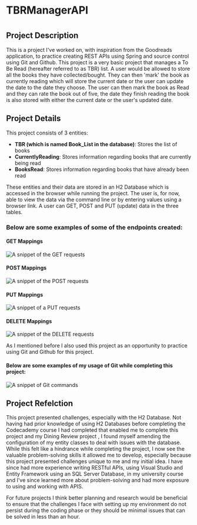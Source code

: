 <h1>TBRManagerAPI<h1>
<h2>Project Description</h2>
<p>This is a project I've worked on, with inspiration from the Goodreads application, to practice creating REST APIs using Spring and source control using Git and Github. This project is a very basic project that manages a To Be Read (hereafter referred to as TBR) list. A user would be allowed to store all the books they have collected/bought. They can then 'mark' the book as currently reading which will store the current date or the user can update the date to the date they choose. The user can then mark the book as Read and they can rate the book out of five, the date they finish reading the book is also stored with either the current date or the user's updated date.</p>

<h2>Project Details</h2>
<p>This project consists of 3 entities:</p>
<ul>
  <li><strong>TBR (which is named Book_List in the database)</strong>: Stores the list of books</li>
  <li><strong>CurrentlyReading</strong>: Stores information regarding books that are currently being read</li>
  <li><strong>BooksRead</strong>: Stores information regarding books that have already been read</li>
</ul>

<p>These entities and their data are stored in an H2 Database which is accessed in the browser while running the project. The user is, for now, able to view the data via the command line or by entering values using a browser link. A user can GET, POST and PUT (update) data in the three tables.</p>

<h3>Below are some examples of some of the endpoints created:</h3>

<h4>GET Mappings</h4>
<img src="https://github.com/TheMbalist/TBRManagerAPI/assets/121617487/7b880dd9-2bbb-4b82-b03a-5d3dca62ea40" alt="A snippet of the GET requests"/>

<h4>POST Mappings</h4>
<img src="https://github.com/TheMbalist/TBRManagerAPI/assets/121617487/49a6933a-55cf-4326-bc16-7c177707c9dc" alt="A snippet of the POST requests" />

<h4>PUT Mappings</h4>
<img src="https://github.com/TheMbalist/TBRManagerAPI/assets/121617487/2d2ae68f-0144-4e93-9e99-5d0984b1b304" alt="A snippet of a PUT requests"/>

<h4>DELETE Mappings</h4>
<img src="https://github.com/TheMbalist/TBRManagerAPI/assets/121617487/bcf850f4-b19b-4023-a2d1-dc2203944bc8" alt="A snippet of the DELETE requests">

<p>As I mentioned before I also used this project as an opportunity to practice using Git and Github for this project.</p>
<h4>Below are some examples of my usage of Git while completing this project:</h4>
<img src="https://github.com/TheMbalist/TBRManagerAPI/assets/121617487/1630e692-4973-4bba-ad4b-45150da621a8" alt="A snippet of Git commands"/>

<h2>Project Refelction</h2>
<p>This project presented challenges, especially with the H2 Database. Not having had prior knowledge of using H2 Databases before completing the Codecademy course I had completed that enabled me to complete this project and my <a>Dining Review project </a>, I found myself amending the configuration of my entity classes to deal with issues with the database. While this felt like a hindrance while completing the project, I now see the valuable problem-solving skills it allowed me to develop, especially because this project presented challenges unique to me and my initial idea. I have since had more experience writing RESTful APIs, using Visual Studio and Entity Framework using an SQL Server Database, in my university course and I've since learned more about problem-solving and had more exposure to using and working with APIS. </p>

<p>For future projects I think better planning and research would be beneficial to ensure that the challenges I face with setting up my environment do not persist during the coding phase or they should be minimal issues that can be solved in less than an hour.</p>
